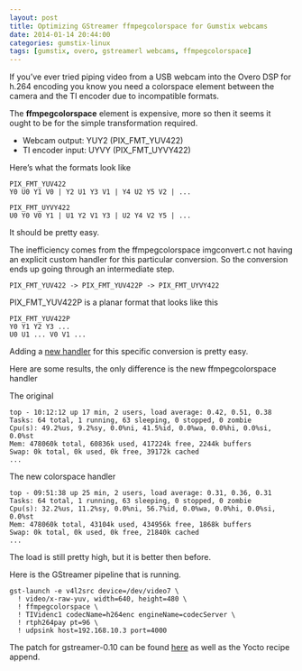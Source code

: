 ```yaml
---
layout: post
title: Optimizing GStreamer ffmpegcolorspace for Gumstix webcams
date: 2014-01-14 20:44:00
categories: gumstix-linux
tags: [gumstix, overo, gstreamerl webcams, ffmpegcolorspace]
---
```


If you’ve ever tried piping video from a USB webcam into the Overo DSP for h.264 encoding you know you need a colorspace element between the camera and the TI encoder due to incompatible formats.

The **ffmpegcolorspace** element is expensive, more so then it seems it ought to be for the simple transformation required.

- Webcam output: YUY2 (PIX\_FMT\_YUV422)
- TI encoder input: UYVY (PIX\_FMT\_UYVY422)

Here’s what the formats look like

    PIX_FMT_YUV422
    Y0 U0 Y1 V0 | Y2 U1 Y3 V1 | Y4 U2 Y5 V2 | ...

    PIX_FMT_UYVY422
    U0 Y0 V0 Y1 | U1 Y2 V1 Y3 | U2 Y4 V2 Y5 | ...

It should be pretty easy.

The inefficiency comes from the ffmpegcolorspace imgconvert.c not having an explicit custom handler for this particular conversion. So the conversion ends up going through an intermediate step.


    PIX_FMT_YUV422 -> PIX_FMT_YUV422P -> PIX_FMT_UYVY422

PIX\_FMT\_YUV422P is a planar format that looks like this

    PIX_FMT_YUV422P
    Y0 Y1 Y2 Y3 ...
    U0 U1 ... V0 V1 ...


Adding a [new handler][new-handler] for this specific conversion is pretty easy.

Here are some results, the only difference is the new ffmpegcolorspace handler

The original

    top - 10:12:12 up 17 min, 2 users, load average: 0.42, 0.51, 0.38
    Tasks: 64 total, 1 running, 63 sleeping, 0 stopped, 0 zombie
    Cpu(s): 49.2%us, 9.2%sy, 0.0%ni, 41.5%id, 0.0%wa, 0.0%hi, 0.0%si, 0.0%st
    Mem: 478060k total, 60836k used, 417224k free, 2244k buffers
    Swap: 0k total, 0k used, 0k free, 39172k cached
    ...

The new colorspace handler

    top - 09:51:38 up 25 min, 2 users, load average: 0.31, 0.36, 0.31
    Tasks: 64 total, 1 running, 63 sleeping, 0 stopped, 0 zombie
    Cpu(s): 32.2%us, 11.2%sy, 0.0%ni, 56.7%id, 0.0%wa, 0.0%hi, 0.0%si, 0.0%st
    Mem: 478060k total, 43104k used, 434956k free, 1868k buffers
    Swap: 0k total, 0k used, 0k free, 21840k cached
    ...

The load is still pretty high, but it is better then before.

Here is the GStreamer pipeline that is running.

    gst-launch -e v4l2src device=/dev/video7 \
      ! video/x-raw-yuv, width=640, height=480 \
      ! ffmpegcolorspace \
      ! TIVidenc1 codecName=h264enc engineName=codecServer \
      ! rtph264pay pt=96 \
      ! udpsink host=192.168.10.3 port=4000


The patch for gstreamer-0.10 can be found [here][colorspace-repo] as well as the Yocto recipe append.


[new-handler]: https://github.com/scottellis/colorspace/blob/master/gst/add-yuv422-to-uyvy422-conversion.patch
[colorspace-repo]: https://github.com/scottellis/colorspace/tree/master/gst

